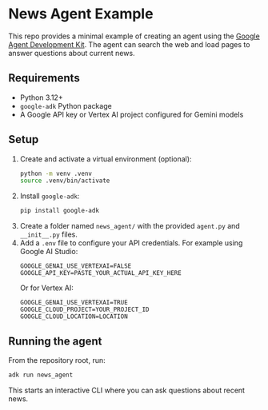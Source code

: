 # News Agent Example

This repo provides a minimal example of creating an agent using the [Google Agent Development Kit](https://google.github.io/adk-docs/).
The agent can search the web and load pages to answer questions about current news.

## Requirements
- Python 3.12+
- `google-adk` Python package
- A Google API key or Vertex AI project configured for Gemini models

## Setup
1. Create and activate a virtual environment (optional):
   ```bash
   python -m venv .venv
   source .venv/bin/activate
   ```
2. Install `google-adk`:
   ```bash
   pip install google-adk
   ```
3. Create a folder named `news_agent/` with the provided `agent.py` and `__init__.py` files.
4. Add a `.env` file to configure your API credentials. For example using Google AI Studio:
   ```dotenv
   GOOGLE_GENAI_USE_VERTEXAI=FALSE
   GOOGLE_API_KEY=PASTE_YOUR_ACTUAL_API_KEY_HERE
   ```
   Or for Vertex AI:
   ```dotenv
   GOOGLE_GENAI_USE_VERTEXAI=TRUE
   GOOGLE_CLOUD_PROJECT=YOUR_PROJECT_ID
   GOOGLE_CLOUD_LOCATION=LOCATION
   ```

## Running the agent
From the repository root, run:
```bash
adk run news_agent
```
This starts an interactive CLI where you can ask questions about recent news.
